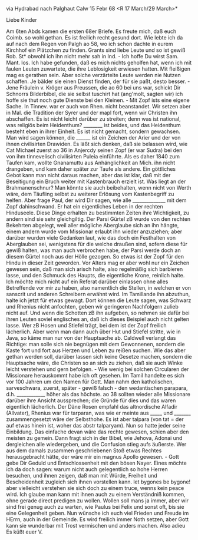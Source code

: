 via Hydrabad nach Palghaut Calw 15 Febr 68
 <R 17 March/29 March>*

Liebe Kinder

Am 6ten Abds kamen die ersten 68er Briefe. Es freute mich, daß euch Coimb. so wohl gethan. Es ist freilich recht gesund dort. Wie lebte ich da auf nach dem Regen von Palgh ao 58, wo ich schon dachte in eurem Kirchhof ein Plätzchen zu finden. Grants sind liebe Leute und so ist gewiß Rob. St<anes>* obwohl ich ihn nicht mehr sah in Ind. - Ich hoffe Du wirst Sam. Mant. los. Ich habe gefunden, daß es mich nichts geholfen hat, wenn ich mit faulen Leuten zuwartete, die ihre Leblosigkeit erwiesen hatten. Mit fleißigen mag es gerathen sein. Aber solche verzärtelte Leute werden nie Nutzen schaffen. Je bälder sie einen Dienst finden, der für sie paßt, desto besser. - Jene Fräulein v. Kröger aus Preussen, die ao 60 bei uns war, schickt Dir Schnorrs Bilderbibel, die sie selbst tuschirt hat (ang'molt, sagten wir) ich hoffe sie thut noch gute Dienste bei den Kleinen. - Mit Zopf ists eine eigene Sache. In Tinnev. war er auch von Rhen. nicht beanstandet. Wir setzen aber in Mal. die Tradition der Syrer und der mapl fort, wenn wir Christen ihn abschaffen. Es ist nicht leicht darüber zu streiten; denn was ist national, was religiös beim Heidenthum? ________ ist beides, und das Heidenthum besteht eben in ihrer Einheit. Es ist nicht gemacht, sondern gewachsen. Man wird sagen können, die ______ ist ein Zeichen der Arier und der von ihnen civilisirten Drawiden. Es läßt sich denken, daß sie belassen wird, wie Cat Michael zuerst ao 36 in Anjercdy seinen Zopf (er war Sudra) bei den von ihm tinnevelisch civilisirten Puleia einführte. Als es daher 1840 zum Taufen kam, wollte Gnanamuttu aus Anhänglichkeit an Mich. ihn nicht drangeben, und kam daher später zur Taufe als andere. Ein göttliches Gebot kann man nicht daraus machen, aber das ist klar, daß mit der Beseitigung ein Bruch weiter mit Kastenbrauch erzielt ist. Was liegt an der Brahmanenschnur? Man könnte sie auch beibehalten, wenn nicht von Werth wäre, dem Täufling selbst zu weiterer Erlösung vom Kastenbegriff zu helfen. Aber frage Paul, der wird Dir sagen, wie alle ______________ mit dem Zopf dahinschwand. Er hat ein eigentliches Leben in der rechten Hinduseele. Diese Dinge erhalten zu bestimmten Zeiten ihre Wichtigkeit, zu andern sind sie sehr gleichgiltig. Der Parsi Gürtel zB wurde von den rechten Bekehrten abgelegt, weil aller mögliche Aberglaube sich an ihn hängte, einem andern wurde vom Missionar erlaubt ihn wieder anzuziehen; aber darüber wurden viele Gedanken laut, wie das doch ein Festhalten von Aberglauben sei, wenigstens für die welche draußen sind, sofern diese für gewiß halten, was man auch verbrochen habe, der Parsi werde doch an diesem Gürtel noch aus der Hölle gezogen. So etwas ist der Zopf für den Hindu in dieser Zeit geworden. Vor Alters mag er aber wohl nur ein Zeichen gewesen sein, daß man sich arisch halte, also regelmäßig sich barbieren lasse, und den Schmuck des Haupts, die eigentliche Krone, reinlich halte. Ich möchte mich nicht auf ein Referat darüber einlassen ohne alles Betreffende vor mir zu haben, also namentlich die Stellen, in welchen er von sanscrit und anderen Schreibern erwähnt wird. Im Tamillande ihn abzuthun, halte ich jetzt für etwas gewagt. Dort können die Leute sagen, was Schwarz und Rhenius nicht anfochten, geben wir geringeren Nachfolgern zulieb nicht auf. Und wenn die Schotten zB ihn aufgeben, so nehmen sie dafür bei ihren Leuten soviel englisches an, daß ich dieses Beispiel auch nicht gelten lasse. Wer zB Hosen und Stiefel trägt, bei dem ist der Zopf freilich lächerlich. Aber wenn man dann auch über Hut und Stiefel stritte, wie in Java, so käme man nur von der Hauptsache ab. Caldwell verlangt das Richtige: man solle sich nie begnügen mit dem Gewonnenen, sondern die Kaste fort und fort aus Herzen und Leben zu reißen suchen. Wie das aber gethan werden soll, darüber lassen sich keine Gesetze machen, sondern die Hauptsache wäre, die Christen so an sich zu ziehen, daß sie auch Winke leicht verstehen und gern befolgen. - Wie wenig bei solchen Circularen der Missionare herauskommt habe ich oft gesehen. Im Tamil handelte es sich vor 100 Jahren um den Namen für Gott. Man nahm den katholischen, sarveschwara, zuerst, später - gewiß falsch - den wedantischen parapara, d.h. ____________ höher als das höchste. ao 38 sollten wieder alle Missionare darüber ihre Ansicht aussprechen; die Gründe für dies und das waren eigentlich lächerlich. Der Däne Rosen empfahl das altnordische Alfadir (Allvater), Rhenius war für tarparan, was wie er meinte aus _____ und _______ zusammengesetzt wäre der Selbsthohe. Es ist aber talpara (von tat = der auf etwas hinein ist, woher das abstr talparyam). Nun so hatte jeder seine Einbildung. Das einfache devan wäre das rechte gewesen, schien aber den meisten zu gemein. Dann fragt sich in der Bibel, wie Jehova, Adonai und dergleichen alle wiedergeben, und die Confusion stieg aufs äußerste. Wer aus dem damals zusammen geschriebenen Stoß etwas Rechtes herausgebracht hätte, der wäre mir ein magnus Apollo gewesen. - Gott gebe Dir Geduld und Entschlossenheit mit den bösen Nayer. Eines möchte ich da doch sagen: warum nicht auch gelegentlich so hohe Herren besuchen, und ihnen zeigen, daß man mit Würde, Freiheit und Bescheidenheit zugleich sich ihnen vorstellen kann. let bygones be bygone! aber vielleicht verstehen sie sich doch zu einem truce, wenns kein peace wird. Ich glaube man kann mit ihnen auch zu einem Verständniß kommen, ohne gerade direct predigen zu wollen. Wollen soll mans ja immer, aber wir sind frei genug auch zu warten, wie Paulus bei Felix und sonst oft, bis sie eine Gelegenheit geben. Nun wünsche ich euch viel Frieden und Freude im HErrn, auch in der Gemeinde. Es wird freilich immer Noth setzen, aber Gott kann sie wunderbar mit Trost vermischen und anders machen. Also adieu
 Es küßt euer V.
